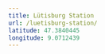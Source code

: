 ```yaml
---
title: Lütisburg Station
url: /luetisburg-station/
latitude: 47.3840445
longitude: 9.0712439
---
```


